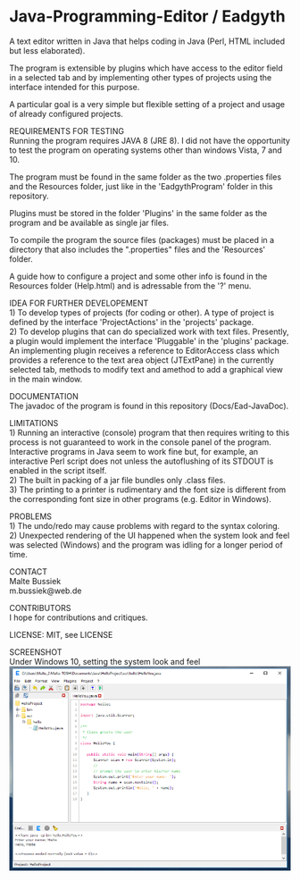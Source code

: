 # Java-Programming-Editor / Eadgyth
A text editor written in Java that helps coding in Java (Perl, HTML included but less elaborated).
<p>
The program is extensible by plugins which have access to the editor field in a selected tab and by 
implementing other types of projects using the interface intended for this purpose.
<p>
A particular goal is a very simple but flexible setting of a project and usage of already
configured projects.
<p>
REQUIREMENTS FOR TESTING <br>
Running the program requires JAVA 8 (JRE 8). I did not have the opportunity to test
the program on operating systems other than windows Vista, 7 and 10.<p>
The program must be found in the same folder as the two .properties files and the Resources
folder, just like in the 'EadgythProgram' folder in this repository.<p>
Plugins must be stored in the folder 'Plugins' in the same folder as the program and be available
as single jar files.<p>
To compile the program the source files (packages) must be placed in a directory that also
includes the ".properties" files and the 'Resources' folder.<p>
A guide how to configure a project and some other info is found in the Resources
folder (Help.html) and is adressable from the '?' menu. 
<p>
IDEA FOR FURTHER DEVELOPEMENT<br>
1) To develop types of projects (for coding or other). A type of project is defined
by the interface 'ProjectActions' in the 'projects' package.<br>
2) To develop plugins that can do specialized work with text files. Presently, a
plugin would implement the interface 'Pluggable' in the 'plugins' package. An implementing
plugin receives a reference to EditorAccess class which provides a reference to the text
area object (JTExtPane) in the currently selected tab, methods to modify text and amethod
to add a graphical view in the main window.
<p>
DOCUMENTATION <br>
The javadoc of the program is found in this repository (Docs/Ead-JavaDoc).
<p>
LIMITATIONS <br> 
1) Running an interactive (console) program that then requires writing to this process is not
guaranteed to work in the console panel of the program. Interactive programs in Java seem to
work fine but, for example, an interactive Perl script does not unless the autoflushing of its
STDOUT is enabled in the script itself.
<br>
2) The built in packing of a jar file bundles only .class files.
<br>
3) The printing to a printer is rudimentary and the font size is different from
the corresponding font size in other programs (e.g. Editor in Windows). 
<br>
<p>
PROBLEMS <br>
1) The undo/redo may cause problems with regard to the syntax coloring.<br>
2) Unexpected rendering of the UI happened when the system look and feel was selected
(Windows) and the program was idling for a longer period of time.
<br>
<p>
CONTACT<br>
Malte Bussiek<br>
m.bussiek@web.de<br>
<p>
CONTRIBUTORS<br>
I hope for contributions and critiques.<br>
<p>
LICENSE: MIT, see LICENSE<br>
<p>
SCREENSHOT<br>
Under Windows 10, setting the system look and feel<br>
<img src="Screenshots/Windows10SystemLAF.png" width="600"/>

